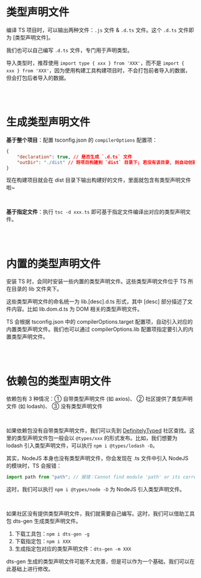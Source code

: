 # 类型声明文件

编译 TS 项目时，可以输出两种文件：`.js` 文件 & `.d.ts` 文件。这个 `.d.ts` 文件即为 [类型声明文件]。

我们也可以自己编写 `.d.ts` 文件，专门用于声明类型。

导入类型时，推荐使用 `import type { xxx } from 'XXX'`，而不是 `import { xxx } from 'XXX'`，因为使用构建工具构建项目时，不会打包前者导入的数据，但会打包后者导入的数据。

<br><br>

# 生成类型声明文件

**基于整个项目**：配置 tsconfig.json 的 `compilerOptions` 配置项：

```json
{
    "declaration": true, // 是否生成 `.d.ts` 文件
    "outDir": "./dist" // 将项目构建到 `dist` 目录下; 若没有该目录, 则自动创建
}
```

现在构建项目就会在 dist 目录下输出构建好的文件，里面就包含有类型声明文件啦~

<br>

**基于指定文件**：执行 `tsc -d xxx.ts` 即可基于指定文件编译出对应的类型声明文件。

<br><br>

# 内置的类型声明文件

安装 TS 时，会同时安装一些内置的类型声明文件。这些类型声明文件位于 TS 所在目录的 lib 文件夹下。

这些类型声明文件的命名统一为 lib.[desc].d.ts 形式，其中 [desc] 部分描述了文件内容。比如 lib.dom.d.ts 为 DOM 相关的类型声明文件。

TS 会根据 tsconfig.json 中的 compilerOptions.target 配置项，自动引入对应的内置类型声明文件。我们也可以通过 compilerOptions.lib 配置项指定要引入的内置类型声明文件。

<br><br>

# 依赖包的类型声明文件

依赖包有 3 种情况：① 自带类型声明文件 (如 axios)、 ② 社区提供了类型声明文件 (如 lodash)、 ③ 没有类型声明文件

<br>

如果依赖包没有自带类型声明文件，我们可以先到 [DefinitelyTyped](https://github.com/DefinitelyTyped/DefinitelyTyped) 社区查找。这里的类型声明文件包一般会以 `@types/xxx` 的形式发布。比如，我们想要为 lodash 引入类型声明文件，可以执行 `npm i @types/lodash -D`。

其实，NodeJS 本身也没有类型声明文件，你会发现在 .ts 文件中引入 NodeJS 的模块时，TS 会报错：

```ts
import path from "path"; // 报错：Cannot find module 'path' or its corresponding type declarations.
```

这时，我们可以执行 `npm i @types/node -D` 为 NodeJS 引入类型声明文件。

<br>

如果社区没有提供类型声明文件，我们就需要自己编写。这时，我们可以借助工具包 dts-gen 生成类型声明文件。

1. 下载工具包：`npm i dts-gen -g`
2. 下载指定包：`npm i XXX`
3. 生成指定包对应的类型声明文件：`dts-gen -m XXX`

dts-gen 生成的类型声明文件可能不太完善，但是可以作为一个基础，我们可以在此基础上进行修改。

<br>

